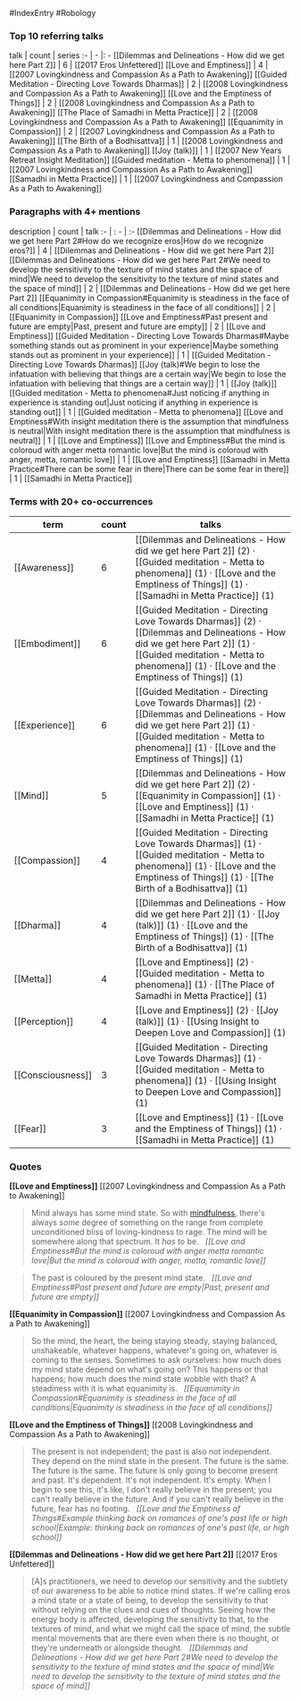 #IndexEntry #Robology

### Top 10 referring talks
talk | count | series
:- | - |: -
[[Dilemmas and Delineations - How did we get here Part 2]] | 6 | [[2017 Eros Unfettered]]
[[Love and Emptiness]] | 4 | [[2007 Lovingkindness and Compassion As a Path to Awakening]]
[[Guided Meditation - Directing Love Towards Dharmas]] | 2 | [[2008 Lovingkindness and Compassion As a Path to Awakening]]
[[Love and the Emptiness of Things]] | 2 | [[2008 Lovingkindness and Compassion As a Path to Awakening]]
[[The Place of Samadhi in Metta Practice]] | 2 | [[2008 Lovingkindness and Compassion As a Path to Awakening]]
[[Equanimity in Compassion]] | 2 | [[2007 Lovingkindness and Compassion As a Path to Awakening]]
[[The Birth of a Bodhisattva]] | 1 | [[2008 Lovingkindness and Compassion As a Path to Awakening]]
[[Joy (talk)]] | 1 | [[2007 New Years Retreat Insight Meditation]]
[[Guided meditation - Metta to phenomena]] | 1 | [[2007 Lovingkindness and Compassion As a Path to Awakening]]
[[Samadhi in Metta Practice]] | 1 | [[2007 Lovingkindness and Compassion As a Path to Awakening]]

### Paragraphs with 4+ mentions
description | count | talk
:- | : - | :-
[[Dilemmas and Delineations - How did we get here Part 2#How do we recognize eros\|How do we recognize eros?]] | 4 | [[Dilemmas and Delineations - How did we get here Part 2]]
[[Dilemmas and Delineations - How did we get here Part 2#We need to develop the sensitivity to the texture of mind states and the space of mind\|We need to develop the sensitivity to the texture of mind states and the space of mind]] | 2 | [[Dilemmas and Delineations - How did we get here Part 2]]
[[Equanimity in Compassion#Equanimity is steadiness in the face of all conditions\|Equanimity is steadiness in the face of all conditions]] | 2 | [[Equanimity in Compassion]]
[[Love and Emptiness#Past present and future are empty\|Past, present and future are empty]] | 2 | [[Love and Emptiness]]
[[Guided Meditation - Directing Love Towards Dharmas#Maybe something stands out as prominent in your experience\|Maybe something stands out as prominent in your experience]] | 1 | [[Guided Meditation - Directing Love Towards Dharmas]]
[[Joy (talk)#We begin to lose the infatuation with believing that things are a certain way\|We begin to lose the infatuation with believing that things are a certain way]] | 1 | [[Joy (talk)]]
[[Guided meditation - Metta to phenomena#Just noticing if anything in experience is standing out\|Just noticing if anything in experience is standing out]] | 1 | [[Guided meditation - Metta to phenomena]]
[[Love and Emptiness#With insight meditation there is the assumption that mindfulness is neutral\|With insight meditation there is the assumption that mindfulness is neutral]] | 1 | [[Love and Emptiness]]
[[Love and Emptiness#But the mind is coloroud with anger metta romantic love\|But the mind is coloroud with anger, metta, romantic love]] | 1 | [[Love and Emptiness]]
[[Samadhi in Metta Practice#There can be some fear in there\|There can be some fear in there]] | 1 | [[Samadhi in Metta Practice]]

### Terms with 20+ co-occurrences
term | count | talks
-|-|-
[[Awareness]] | 6 | <span class="counts">[[Dilemmas and Delineations - How did we get here Part 2]] (2) · [[Guided meditation - Metta to phenomena]] (1) · [[Love and the Emptiness of Things]] (1) · [[Samadhi in Metta Practice]] (1)</span> 
[[Embodiment]] | 6 | <span class="counts">[[Guided Meditation - Directing Love Towards Dharmas]] (2) · [[Dilemmas and Delineations - How did we get here Part 2]] (1) · [[Guided meditation - Metta to phenomena]] (1) · [[Love and the Emptiness of Things]] (1)</span> 
[[Experience]] | 6 | <span class="counts">[[Guided Meditation - Directing Love Towards Dharmas]] (2) · [[Dilemmas and Delineations - How did we get here Part 2]] (1) · [[Guided meditation - Metta to phenomena]] (1) · [[Love and the Emptiness of Things]] (1)</span> 
[[Mind]] | 5 | <span class="counts">[[Dilemmas and Delineations - How did we get here Part 2]] (2) · [[Equanimity in Compassion]] (1) · [[Love and Emptiness]] (1) · [[Samadhi in Metta Practice]] (1)</span> 
[[Compassion]] | 4 | <span class="counts">[[Guided Meditation - Directing Love Towards Dharmas]] (1) · [[Guided meditation - Metta to phenomena]] (1) · [[Love and the Emptiness of Things]] (1) · [[The Birth of a Bodhisattva]] (1)</span> 
[[Dharma]] | 4 | <span class="counts">[[Dilemmas and Delineations - How did we get here Part 2]] (1) · [[Joy (talk)]] (1) · [[Love and the Emptiness of Things]] (1) · [[The Birth of a Bodhisattva]] (1)</span> 
[[Metta]] | 4 | <span class="counts">[[Love and Emptiness]] (2) · [[Guided meditation - Metta to phenomena]] (1) · [[The Place of Samadhi in Metta Practice]] (1)</span> 
[[Perception]] | 4 | <span class="counts">[[Love and Emptiness]] (2) · [[Joy (talk)]] (1) · [[Using Insight to Deepen Love and Compassion]] (1)</span> 
[[Consciousness]] | 3 | <span class="counts">[[Guided Meditation - Directing Love Towards Dharmas]] (1) · [[Guided meditation - Metta to phenomena]] (1) · [[Using Insight to Deepen Love and Compassion]] (1)</span> 
[[Fear]] | 3 | <span class="counts">[[Love and Emptiness]] (1) · [[Love and the Emptiness of Things]] (1) · [[Samadhi in Metta Practice]] (1)</span> 

### Quotes
**[[Love and Emptiness]]**
<span class="counts">[[2007 Lovingkindness and Compassion As a Path to Awakening]]</span>
> Mind always has some mind state. So with [mindfulness](app://obsidian.md/mindfulness), there's always _some_ degree of something on the range from complete unconditioned bliss of loving-kindness to rage. The mind will be somewhere along that spectrum. It _has_ to be. &nbsp;&nbsp;<span class="counts">_[[Love and Emptiness#But the mind is coloroud with anger metta romantic love|But the mind is coloroud with anger, metta, romantic love]]_</span>

> The past is coloured by the present mind state. &nbsp;&nbsp;<span class="counts">_[[Love and Emptiness#Past present and future are empty|Past, present and future are empty]]_</span>

**[[Equanimity in Compassion]]**
<span class="counts">[[2007 Lovingkindness and Compassion As a Path to Awakening]]</span>
> So the mind, the heart, the being staying steady, staying balanced, unshakeable, whatever happens, whatever's going on, whatever is coming to the senses. Sometimes to ask ourselves: how much does my mind state depend on what's going on? This happens or that happens; how much does the mind state wobble with that? A steadiness with it is what equanimity is. &nbsp;&nbsp;<span class="counts">_[[Equanimity in Compassion#Equanimity is steadiness in the face of all conditions|Equanimity is steadiness in the face of all conditions]]_</span>

**[[Love and the Emptiness of Things]]**
<span class="counts">[[2008 Lovingkindness and Compassion As a Path to Awakening]]</span>
> The present is not independent; the past is also not independent. They depend on the mind state in the present. The future is the same. The future is the same. The future is only going to become present and past. It's dependent. It's not independent. It's empty. When I begin to see this, it's like, I don't really believe in the present; you can't really believe in the future. And if you can't really believe in the future, fear has no footing. &nbsp;&nbsp;<span class="counts">_[[Love and the Emptiness of Things#Example thinking back on romances of one's past life or high school|Example: thinking back on romances of one's past life, or high school]]_</span>

**[[Dilemmas and Delineations - How did we get here Part 2]]**
<span class="counts">[[2017 Eros Unfettered]]</span>
> [A]s practitioners, we need to develop our sensitivity and the subtlety of our awareness to be able to notice mind states. If we're calling eros a mind state or a state of being, to develop the sensitivity to that without relying on the clues and cues of thoughts. Seeing how the energy body is affected, developing the sensitivity to that, to the textures of mind, and what we might call the space of mind, the subtle mental movements that are there even when there is no thought, or they're underneath or alongside thought. &nbsp;&nbsp;<span class="counts">_[[Dilemmas and Delineations - How did we get here Part 2#We need to develop the sensitivity to the texture of mind states and the space of mind|We need to develop the sensitivity to the texture of mind states and the space of mind]]_</span>


